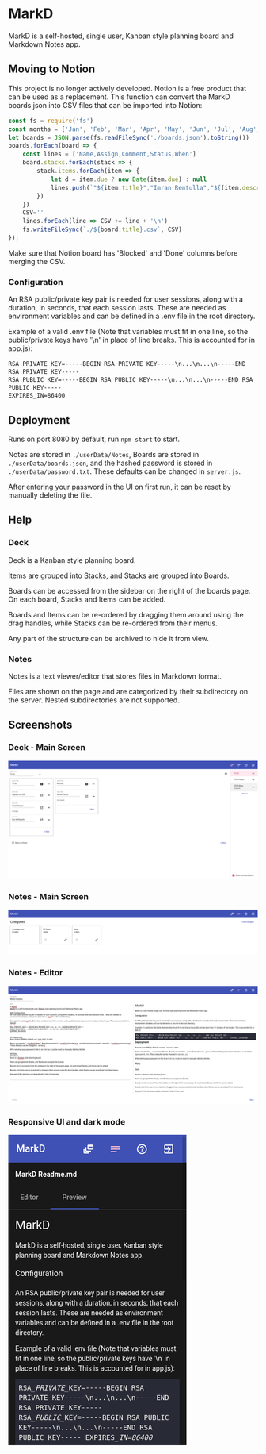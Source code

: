 # MarkD
MarkD is a self-hosted, single user, Kanban style planning board and Markdown Notes app.

## Moving to Notion
This project is no longer actively developed. Notion is a free product that can be used as a replacement.
This function can convert the MarkD boards.json into CSV files that can be imported into Notion:

```js
const fs = require('fs')
const months = ['Jan', 'Feb', 'Mar', 'Apr', 'May', 'Jun', 'Jul', 'Aug', 'Sep', 'Oct', 'Nov', 'Dec']
let boards = JSON.parse(fs.readFileSync('./boards.json').toString())
boards.forEach(board => {
    const lines = ['Name,Assign,Comment,Status,When']
    board.stacks.forEach(stack => {
        stack.items.forEach(item => {
            let d = item.due ? new Date(item.due) : null
            lines.push(`"${item.title}","Imran Remtulla","${(item.description ? `${item.description.split('"').join('""')}` : '')}","${(item.archived ? 'Done' : stack.title == 'Blocked' ? 'Blocked' : '')}","${(d ? `${months[d.getMonth()]} ${d.getDate()}, ${d.getFullYear()}` : '')}"`)
        })
    })
    CSV=''
    lines.forEach(line => CSV += line + '\n')
    fs.writeFileSync(`./${board.title}.csv`, CSV)
});
```

Make sure that Notion board has 'Blocked' and 'Done' columns before merging the CSV.

### Configuration
An RSA public/private key pair is needed for user sessions, along with a duration, in seconds, that each session lasts. These are needed as environment variables and can be defined in a .env file in the root directory.

Example of a valid .env file (Note that variables must fit in one line, so the public/private keys have '\n' in place of line breaks. This is accounted for in app.js):
```
RSA_PRIVATE_KEY=-----BEGIN RSA PRIVATE KEY-----\n...\n...\n-----END RSA PRIVATE KEY-----
RSA_PUBLIC_KEY=-----BEGIN RSA PUBLIC KEY-----\n...\n...\n-----END RSA PUBLIC KEY-----
EXPIRES_IN=86400
```

## Deployment
Runs on port 8080 by default, run `npm start` to start.

Notes are stored in `./userData/Notes`, Boards are stored in `./userData/boards.json`, and the hashed password is stored in `./userData/password.txt`. These defaults can be changed in `server.js`.

After entering your password in the UI on first run, it can be reset by manually deleting the file.

## Help
### Deck
Deck is a Kanban style planning board.

Items are grouped into Stacks, and Stacks are grouped into Boards.

Boards can be accessed from the sidebar on the right of the boards page. On each board, Stacks and Items can be added.

Boards and Items can be re-ordered by dragging them around using the drag handles, while Stacks can be re-ordered from their menus.

Any part of the structure can be archived to hide it from view.

### Notes
Notes is a text viewer/editor that stores files in Markdown format. 

Files are shown on the page and are categorized by their subdirectory on the server. Nested subdirectories are not supported.

## Screenshots
### Deck - Main Screen
![Screenshot of Deck](/screenshots/Deck.png?raw=true "Deck")
### Notes - Main Screen
![Screenshot of Notes](/screenshots/Notes.png?raw=true "Notes")
### Notes - Editor
![Screenshot of Notes Editor](/screenshots/Editor.png?raw=true "Notes Editor")
### Responsive UI and dark mode
![Screenshot of Responsive UI and dark mode](/screenshots/ResponsiveDark.png?raw=true "Responsive UI and dark mode")